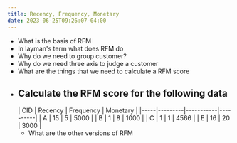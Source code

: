 ```yaml
---
title: Recency, Frequency, Monetary
date: 2023-06-25T09:26:07-04:00
---
```


- What is the basis of RFM
- In layman's term what does RFM do
- Why do we need to group customer?
- Why do we need three axis to judge a customer
- What are the things that we need to calculate a RFM score
- Calculate the RFM score for the following data
	- 
	 | CID | Recency | Frequency | Monetary |
		|-----|---------|-----------|----------|
		| A   | 15      | 5         | 5000     |
		| B   | 1       | 8         | 1000     |
		| C   | 1       | 1         | 4566     |
		| E   | 16      | 20        | 3000     |
  - What are the other versions of RFM